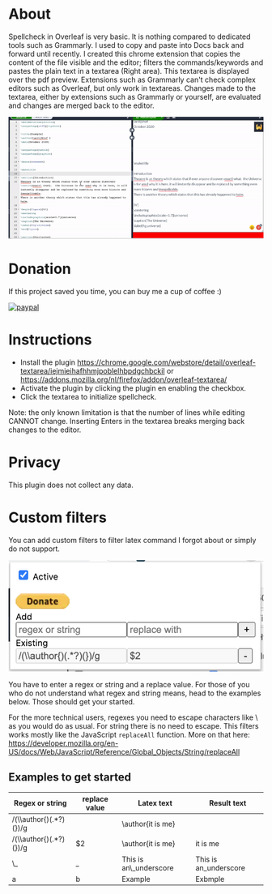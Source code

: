 # About

Spellcheck in Overleaf is very basic. It is nothing compared to dedicated tools such as Grammarly. I used to copy and paste into Docs back and forward until recently. I created this chrome extension that copies the content of the file visible and the editor; filters the commands/keywords and pastes the plain text in a textarea (Right area). This textarea is displayed over the pdf preview. Extensions such as Grammarly can't check complex editors such as Overleaf, but only work in textareas. Changes made to the textarea, either by extensions such as Grammarly or yourself, are evaluated and changes are merged back to the editor.

![](plugin.gif)

# Donation
If this project saved you time, you can buy me a cup of coffee :)

[![paypal](https://www.paypalobjects.com/en_US/i/btn/btn_donateCC_LG.gif)](https://www.paypal.com/cgi-bin/webscr?cmd=_s-xclick&hosted_button_id=6B3GESXVWUPAJ)


# Instructions
  - Install the plugin https://chrome.google.com/webstore/detail/overleaf-textarea/iejmieihafhhmjpoblelhbpdgchbckil or https://addons.mozilla.org/nl/firefox/addon/overleaf-textarea/
  - Activate the plugin by clicking the plugin en enabling the checkbox.
  - Click the textarea to initialize spellcheck.
  
Note: the only known limitation is that the number of lines while editing CANNOT change. Inserting Enters in the textarea breaks merging back changes to the editor.

# Privacy
This plugin does not collect any data.

# Custom filters
You can add custom filters to filter latex command I forgot about or simply do not support.

![](plugin.png)

You have to enter a regex or string and a replace value. For those of you who do not understand what regex and string means, head to the examples below. Those should get your started.

For the more technical users, regexes you need to escape characters like \ as you would do as usual.
For string there is no need to escape. This filters works mostly like the JavaScript `replaceAll` function. 
More on that here: https://developer.mozilla.org/en-US/docs/Web/JavaScript/Reference/Global_Objects/String/replaceAll

## Examples to get started

| Regex or string           | replace value | Latex text               | Result text            |
| ------------------------- | ------------- | -------------------------|----------------------- |
| /(\\\\author{)(.*?)(})/g  |               | \\author{it is me}       |                        |
| /(\\\\author{)(.*?)(})/g  | $2            | \\author{it is me}       | it is me               |
| \\_                       | _             | This is an\\_underscore  | This is an_underscore  |
| a                         | b             | Example                  | Exbmple                |


